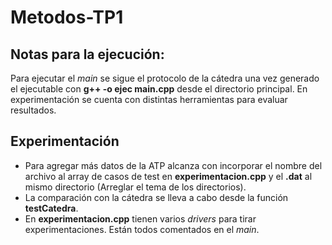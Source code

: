 # Metodos-TP1

## Notas para la ejecución:

Para ejecutar el _main_ se sigue el protocolo de la cátedra una vez generado el ejecutable con **g++ -o ejec main.cpp** desde el directorio principal. En experimentación se cuenta con distintas herramientas para evaluar resultados.

## Experimentación

* Para agregar más datos de la ATP alcanza con incorporar el nombre del archivo al array de casos de test en **experimentacion.cpp** y el **.dat** al mismo directorio (Arreglar el tema de los directorios).
* La comparación con la cátedra se lleva a cabo desde la función **testCatedra**.
* En **experimentacion.cpp** tienen varios _drivers_ para tirar experimentaciones. Están todos comentados en el _main_. 


